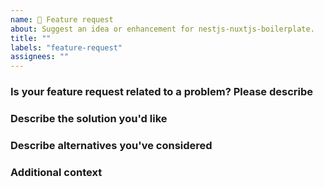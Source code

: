 ```yaml
---
name: 🙋 Feature request
about: Suggest an idea or enhancement for nestjs-nuxtjs-boilerplate.
title: ""
labels: "feature-request"
assignees: ""
---
```


<!-- 💚 Thanks for your time to make nestjs-nuxtjs-boilerplate better with your feedbacks 💚 -->

### Is your feature request related to a problem? Please describe

<!-- A clear and concise description of what the problem is. Ex. I'm always frustrated when [...] -->

### Describe the solution you'd like

<!-- A clear and concise description of what you want to happen. Adding some code examples would be neat! -->

### Describe alternatives you've considered

<!-- A clear and concise description of any alternative solutions or features you've considered. -->

### Additional context

<!-- Add any other context or screenshots about the feature request here. -->
